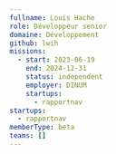 ```yaml
---
fullname: Louis Hache
role: Développeur senior
domaine: Développement
github: lwih
missions:
  - start: 2023-06-19
    end: 2024-12-31
    status: independent
    employer: DINUM
    startups:
      - rapportnav
startups:
  - rapportnav
memberType: beta
teams: []
---
```

